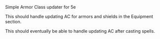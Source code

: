 Simple Armor Class updater for 5e

This should handle updating AC for armors and shields in the Equipment section.

This should eventually be able to handle updating AC after casting spells.